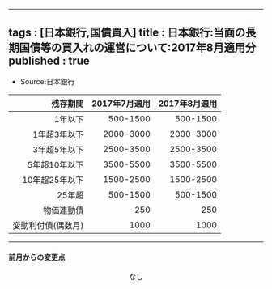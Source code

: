 
---
tags : [日本銀行,国債買入]
title : 日本銀行:当面の長期国債等の買入れの運営について:2017年8月適用分
published : true
---


- Source:日本銀行


<table id = 'amcc' width = '100%'>
 <thead>
  <tr>
   <th style="text-align:right;"> 残存期間 </th>
   <th style="text-align:right;"> 2017年7月適用 </th>
   <th style="text-align:right;"> 2017年8月適用 </th>
  </tr>
 </thead>
<tbody>
  <tr>
   <td style="text-align:right;"> 1年以下 </td>
   <td style="text-align:right;"> 500-1500 </td>
   <td style="text-align:right;"> 500-1500 </td>
  </tr>
  <tr>
   <td style="text-align:right;"> 1年超3年以下 </td>
   <td style="text-align:right;"> 2000-3000 </td>
   <td style="text-align:right;"> 2000-3000 </td>
  </tr>
  <tr>
   <td style="text-align:right;"> 3年超5年以下 </td>
   <td style="text-align:right;"> 2500-3500 </td>
   <td style="text-align:right;"> 2500-3500 </td>
  </tr>
  <tr>
   <td style="text-align:right;"> 5年超10年以下 </td>
   <td style="text-align:right;"> 3500-5500 </td>
   <td style="text-align:right;"> 3500-5500 </td>
  </tr>
  <tr>
   <td style="text-align:right;"> 10年超25年以下 </td>
   <td style="text-align:right;"> 1500-2500 </td>
   <td style="text-align:right;"> 1500-2500 </td>
  </tr>
  <tr>
   <td style="text-align:right;"> 25年超 </td>
   <td style="text-align:right;"> 500-1500 </td>
   <td style="text-align:right;"> 500-1500 </td>
  </tr>
  <tr>
   <td style="text-align:right;"> 物価連動債 </td>
   <td style="text-align:right;"> 250 </td>
   <td style="text-align:right;"> 250 </td>
  </tr>
  <tr>
   <td style="text-align:right;"> 変動利付債(偶数月) </td>
   <td style="text-align:right;"> 1000 </td>
   <td style="text-align:right;"> 1000 </td>
  </tr>
</tbody>
</table>

***


#### 前月からの変更点


<div style="text-align:center">なし</div>
